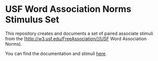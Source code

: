# USF Word Association Norms Stimulus Set

This repository creates and documents a set of paired associate stimuli from the [http://w3.usf.edu/FreeAssociation/](USF Word Association Norms).

You can find the documentation and stimuli [here](https://wjhopper.github.io/USF-WAN-SS). 
